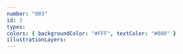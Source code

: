 ```yaml
---
number: "003"
id: 3
types:
colors: { backgroundColor: "#FFF", textColor: "#000" }
illustrationLayers:
---
```

